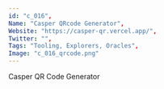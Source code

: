 ```yaml
--- 
id: "c_016", 
Name: "Casper QRcode Generator", 
Website: "https://casper-qr.vercel.app/", 
Twitter: "", 
Tags: "Tooling, Explorers, Oracles", 
Image: "c_016_qrcode.png" 
--- 
```

<!--lang:en--> 
Casper QR Code Generator
<!--lang:es--] 
Casper QR Code Generator
<!--lang:de--] 
Casper QR Code Generator
<!--lang:fr--] 
Casper QR Code Generator
<!--lang:pl--] 
Casper QR Code Generator
<!--lang:pt--] 
Casper QR Code Generator
[!--lang:*--> 
